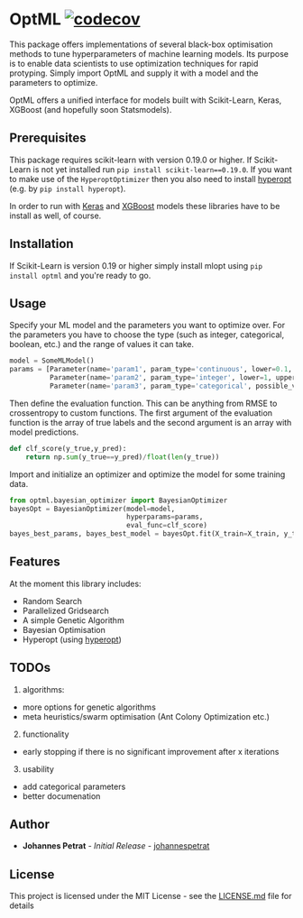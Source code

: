 # OptML     [![codecov](https://codecov.io/gh/johannespetrat/OptML/branch/master/graph/badge.svg)](https://codecov.io/gh/johannespetrat/OptML)
This package offers implementations of several black-box optimisation methods to tune hyperparameters of machine learning models. Its purpose is to enable data scientists to use optimization techniques for rapid protyping. Simply import OptML and supply it with a model and the parameters to optimize.

OptML offers a unified interface for models built with Scikit-Learn, Keras, XGBoost (and hopefully soon Statsmodels).

## Prerequisites
This package requires scikit-learn with version 0.19.0 or higher. If Scikit-Learn is not yet installed run
```pip install scikit-learn==0.19.0```. If you want to make use of the ```HyperoptOptimizer``` then you also need to install [hyperopt](https://github.com/hyperopt/hyperopt) (e.g. by ```pip install hyperopt```).

In order to run with [Keras](https://github.com/fchollet/keras) and [XGBoost](https://github.com/dmlc/xgboost) models these libraries have to be install as well, of course.



## Installation

If Scikit-Learn is version 0.19 or higher simply install mlopt using `pip install optml` and you're ready to go.


## Usage
Specify your ML model and the parameters you want to optimize over. For the parameters you have to choose the type (such as integer, categorical, boolean, etc.) and the range of values it can take.
```python
model = SomeMLModel()
params = [Parameter(name='param1', param_type='continuous', lower=0.1, upper=5),
          Parameter(name='param2', param_type='integer', lower=1, upper=5),
          Parameter(name='param3', param_type='categorical', possible_values=['val1','val2','val3'])]
```
Then define the evaluation function. This can be anything from RMSE to crossentropy to custom functions. The first argument of the evaluation function is the array of true labels and the second argument is an array with model predictions.
```python
def clf_score(y_true,y_pred):
    return np.sum(y_true==y_pred)/float(len(y_true))
```
Import and initialize an optimizer and optimize the model for some training data.
```python
from optml.bayesian_optimizer import BayesianOptimizer
bayesOpt = BayesianOptimizer(model=model, 
                             hyperparams=params,                                  
                             eval_func=clf_score)
bayes_best_params, bayes_best_model = bayesOpt.fit(X_train=X_train, y_train=y_train, n_iters=50)
```

## Features
At the moment this library includes:
* Random Search
* Parallelized Gridsearch
* A simple Genetic Algorithm
* Bayesian Optimisation
* Hyperopt (using [hyperopt](https://github.com/hyperopt/hyperopt))


## TODOs
1. algorithms:
* more options for genetic algorithms
* meta heuristics/swarm optimisation (Ant Colony Optimization etc.)
2. functionality
* early stopping if there is no significant improvement after x iterations
3. usability
* add categorical parameters
* better documenation

## Author

* **Johannes Petrat** - *Initial Release* - [johannespetrat](https://github.com/johannespetrat)

## License

This project is licensed under the MIT License - see the [LICENSE.md](LICENSE.md) file for details